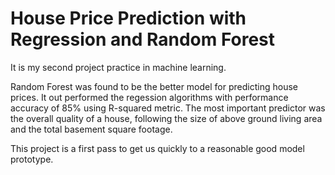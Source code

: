 # House Price Prediction with Regression and Random Forest
 It is my second project practice in machine learning.

Random Forest was found to be the better model for predicting house prices. It out performed the regession algorithms with performance accuracy of 85% using R-squared metric. The most important predictor was the overall quality of a house, following the size of above ground living area and the total basement square footage.

This project is a first pass to get us quickly to a reasonable good model prototype.
